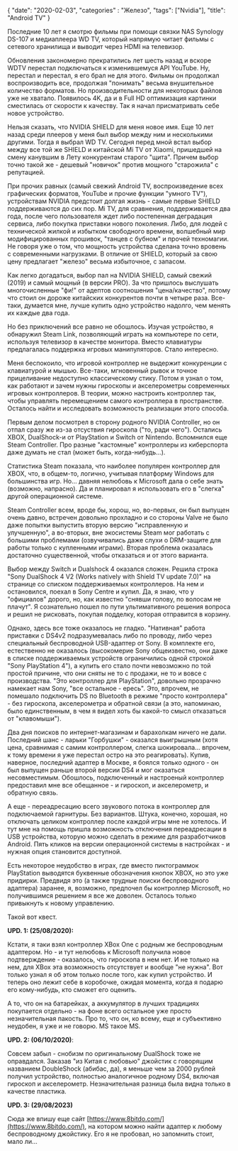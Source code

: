 {
"date": "2020-02-03",
"categories" : "Железо",
"tags": ["Nvidia"],
"title": "Android TV"
}

Последние 10 лет я смотрю фильмы при помощи связки NAS Synology DS-107 и медиаплеера WD TV, который напрямую читает фильмы с сетевого хранилища и выводит через HDMI на телевизор.

Обновления закономерно прекратились лет шесть назад и вскоре WDTV перестал подключаться к изменившемуся API YouTube. Ну, перестал и перестал, я его брал не для этого. Фильмы он продолжал воспроизводить все, продолжая "понимать" весьма внушительное количество форматов. Но производительности для некоторых файлов уже не хватало. Появилось 4K, да и в Full HD оптимизация картинки сместилась от скорости к качеству. Так я начал присматривать себе новое устройство.

Нельзя сказать, что NVIDIA SHIELD для меня новое имя. Еще 10 лет назад среди плееров у меня был выбор между ним и несколькими другими. Тогда я выбрал WD TV. Сегодня перед мной встал выбор между все той же SHIELD и китайской Mi TV от Xiaomi, пришедшей на смену канувшим в Лету конкурентам старого "щита". Причем выбор точно такой же - дешевый "новичок" против мощного "старожила" с репутацией.

При прочих равных (самый свежий Android TV, воспроизведение всех графических форматов, YouTube и прочие функции "умного TV"), устройствам NVIDIA предстоит долгая жизнь - самые первые SHIELD поддерживаются до сих пор. Mi TV, для сравнения, поддерживается два года, после чего пользователя ждет либо постепенная деградация сервиса, либо покупка приставки нового поколения. Либо, для людей с технической жилкой и избытком свободного времени, волшебный мир модифицированных прошивок, "танцев с бубном" и прочей техномагии. Не говоря уже о том, что мощность устройства сделана точно вровень с современными нагрузками. В отличие от SHIELD, который за свою цену предлагает "железо" весьма избыточное, с запасом.

Как легко догадаться, выбор пал на NVIDIA SHIELD, самый свежий (2019) и самый мощный (в версии PRO). За что пришлось выслушать многочисленные "фи!" от адептов соотношения "цена/качество", потому что стоил он дороже китайских конкурентов почти в четыре раза. Все-таки, думается мне, лучше купить одно устройство надолго, чем менять их каждые два года.

Но без приключений все равно не обошлось. Изучая устройство, я обнаружил Steam Link, позволяющий играть на компьютере по сети, используя телевизор в качестве монитора. Вместо клавиатуры предлагалась поддержка игровых манипуляторов. Стало интересно.

Меня беспокоило, что игровой контроллер не выдержит конкуренции с клавиатурой и мышью. Все-таки, мгновенный рывок и точное прицеливание недоступно классическому стику. Потом я узнал о том, как работают и зачем нужны гироскопы и акселерометры современных игровых контроллеров. В теории, можно настроить контроллер так, чтобы управлять перемещением самого контроллера в пространстве. Осталось найти и исследовать возможность реализации этого способа.

Первым делом посмотрел в сторону родного NVIDIA Controller, но он отпал сразу же из-за отсуствия гироскопа ("то, ради чего"). Остались XBOX, DualShock-и от PlayStation и Switch от Nintendo. Вспомнился еще Steam Controller. Про разные "кастомные" контроллеры из киберспорта даже думать не стал (может быть, когда-нибудь...).

Статистика Steam показала, что наиболее популярен контроллер для XBOX, что, в общем-то, логично, учитывая платформу Windows для большинства игр. Но... давняя нелюбовь к Microsoft дала о себе знать (возможно, напрасно). Да и планировал я использовать его в "слегка" другой операционной системе.

Steam Controller всем, вроде бы, хорош, но, во-первых, он был выпущен очень давно, встречен довольно прохладно и со стороны Valve не было даже попытки выпустить вторую версию "исправленную и улучшенную", а во-вторых, вне экосистемы Steam мог работать с большими проблемами (озвучивались даже слухи о DRM-защите для работы только с купленными играми). Вторая проблема оказалась достаточно существенной, чтобы отказаться и от этого варианта.

Выбор между Switch и Dualshock 4 оказался сложен. Решила строка "Sony DualShock 4 V2 (Works natively with Shield TV update 7.0)" на странице со списком поддерживаемых контроллеров. На нем и остановился, поехал в Sony Centre и купил. Да, я знаю, что у "официалов" дорого, но, как известно "снявши голову, по волосам не плачут". Я сознательно пошел по пути ультимативного решения вопроса и решил не рисковать, покупая подделку, которая отправится в корзину.

Однако, здесь все тоже оказалось не гладко. "Нативная" работа приставки с DS4v2 подразумевалась либо по проводу, либо через специальный беспроводной USB-адаптер от Sony. В комплекте его, естественно не оказалось (высокомерие Sony общеизвестно, они даже в списке поддерживаемых устройств ограничились одной строкой "Sony PlayStation 4"), а купить его стало почти невозможно по той простой причине, что они сняты не то с продажи, не то и вовсе с производства. "Это контроллер для PlayStation", довольно прозрачно намекает нам Sony, "все остальное - ересь". Это, впрочем, не помешало подключить DS по Bluetooth в режиме "просто контроллера" - без гироскопа, акселерометра и обратной связи (а это, напоминаю, было единственным, в чем я видел хоть бы какой-то смысл отказаться от "клавомыши").

Два дня поисков по интернет-магазинам и барахолкам ничего не дали. Последний шанс - ларьки "Горбушки" - оказался выигрышным (хотя цена, сравнимая с самим контроллером, слегка шокировала... впрочем, к тому времени я уже перестал остро на это реагировать). Купив, наверное, последний адаптер в Москве, я боялся только одного - он был выпущен раньше второй версии DS4 и мог оказаться несовместимым. Обошлось, подключенный и настроеный контроллер предоставил мне все обещанное - и гироскоп, и акселерометр, и обратную связь.

А еще - переадресацию всего звукового потока в контроллер для подключаемой гарнитуры. Без вариантов. Штука, конечно, хорошая, но отключать целиком контроллер после каждой игры мне не хотелось. И тут мне на помощь пришла возможность отключения переадресации в USB устройства, которую можно сделать в режиме для разработчиков Android. Пять кликов на версии операционной системы в настройках - и нужная опция становится доступной.

Есть некоторое неудобство в играх, где вместо пиктограммок PlayStation выводятся буквенные обозначения кнопок XBOX, но это уже придирки. Предвидя это (а также трудные поиски беспроводного адаптера) заранее, я, возможно, предпочел бы контроллер Microsoft, но получившимся решением я все же доволен. Осталось только привыкнуть к новому управлению.

Такой вот квест.

**UPD. 1: (25/08/2020):**

Кстати, я таки взял контроллер XBox One с родным же беспроводным адаптером. Но - и тут нелюбовь к Microsoft получила новое подтверждение - оказалось, что гироскопа в нем нет. И не только на нем, для XBox эта возможность отсутствует и вообще "не нужна". Вот только узнал я об этом только после того, как купил устройство. И теперь оно лежит себе в коробочке, ожидая момента, когда я подарю его кому-нибудь, кто сможет его оценить.

А то, что он на батарейках, а аккумулятор в лучших традициях покупается отдельно - на фоне всего остальное уже просто незначительная пакость. Про то, что он, ко всему, еще и субъективно неудобен, я уже и не говорю. MS такое MS.

**UPD. 2: (06/10/2020)**:

Совсем забыл - снобизм по оригинальному DualShock тоже не оправдался. Заказав "из Китая с любовью" джойстик с говорящим названием DoubleShock (абибас, да), я меньше чем за 2000 рублей получил устройство, полностью аналогичное родному DS4, включая гироскоп и акселерометр. Незначительная разница была видна только в качестве пластика.

**UPD. 3: (29/08/2023)**

Сюда же впишу еще сайт [https://www.8bitdo.com/](https://www.8bitdo.com/), на котором можно найти адаптер к любому беспроводному джойстику. Его я не пробовал, но запомнить стоит, мало ли...
